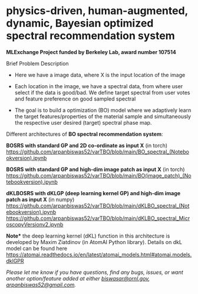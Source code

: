 # physics-driven, human-augmented, dynamic, Bayesian optimized spectral recommendation system
<b>MLExchange Project funded by Berkeley Lab, award number 107514</b>

Brief Problem Description

- Here we have a image data, where X is the input location of the image

- Each location in the image, we have a spectral data, from where user select if the data is good/bad. We define target spectral from user votes and feature preference on good sampled spectral

- The goal is to build a optimization (BO) model where we adaptively learn the target features/properties of the material sample and simultaneously the respective user desired (target) spectral phase map.

Different architectures of <b>BO spectral recommendation system</b>: 
  
<b>BOSRS with standard GP and 2D co-ordinate as input X</b> (in torch)
https://github.com/arpanbiswas52/varTBO/blob/main/BO_spectral_(Notebookversion).ipynb

<b> BOSRS with standard GP and high-dim image patch as input X</b> (in torch)
https://github.com/arpanbiswas52/varTBO/blob/main/BO(image_patch)_(Notebookversion).ipynb
  
<b> dKLBOSRS with dKLGP (deep learning kernel GP) and high-dim image patch as input X</b> (in numpy)
https://github.com/arpanbiswas52/varTBO/blob/main/dKLBO_spectral_(Notebookversion).ipynb
https://github.com/arpanbiswas52/varTBO/blob/main/dKLBO_spectral_MicroscopyVersionv2.ipynb

<b>Note*</b> the deep learning kernel (dKL) function in this architecture is developed by Maxim Ziatdinov (in AtomAI Python library). Details on dkL model can be found here https://atomai.readthedocs.io/en/latest/atomai_models.html#atomai.models.dklGPR


<i> Please let me know if you have questions, find any bugs, issues, or want another option/feature added at either biswasar@ornl.gov, arpanbiswas52@gmail.com.



